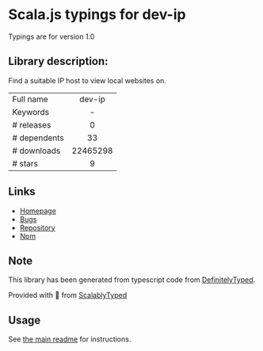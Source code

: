 
# Scala.js typings for dev-ip

Typings are for version 1.0

## Library description:
Find a suitable IP host to view local websites on.

|                    |                 |
| ------------------ | :-------------: |
| Full name          | dev-ip |
| Keywords           | - |
| # releases         | 0 |
| # dependents       | 33 |
| # downloads        | 22465298 |
| # stars            | 9 |

## Links
- [Homepage](https://github.com/shakyshane/dev-ip)
- [Bugs](https://github.com/shakyshane/dev-ip/issues)
- [Repository](https://github.com/shakyshane/dev-ip)
- [Npm](https://www.npmjs.com/package/dev-ip)
    


## Note
This library has been generated from typescript code from [DefinitelyTyped](https://definitelytyped.org).

Provided with :purple_heart: from [ScalablyTyped](https://github.com/oyvindberg/ScalablyTyped)

## Usage
See [the main readme](../../readme.md) for instructions.


